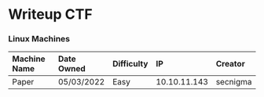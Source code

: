 # Writeup CTF


### Linux Machines

| Machine Name | Date Owned | Difficulty | IP | Creator |
| :--- | :--- | :--- | :--- | :--- |
| Paper | 05/03/2022 | Easy | 10.10.11.143 |  secnigma |

